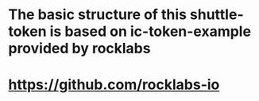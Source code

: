 # The basic structure of this shuttle-token is based on ic-token-example provided by rocklabs
# https://github.com/rocklabs-io


